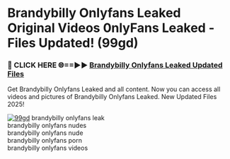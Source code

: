 # Brandybilly Onlyfans Leaked Original Videos 0nlyFans Leaked - Files Updated! (99gd)

<h3>🔴 CLICK HERE 🌐==►► <a href="https://tinyurl.com/x26r9saj" rel="nofollow">Brandybilly Onlyfans Leaked Updated Files</a></h3>

Get Brandybilly Onlyfans Leaked and all content. Now you can access all videos and pictures of Brandybilly Onlyfans Leaked. New Updated Files 2025!

[![99gd](https://i.imgur.com/LkgZPqh.gif)](https://tinyurl.com/x26r9saj)
brandybilly onlyfans leak<br>
brandybilly onlyfans nudes<br>
brandybilly onlyfans nude<br>
brandybilly onlyfans porn<br>
brandybilly onlyfans videos